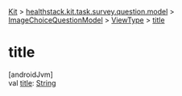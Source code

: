 
[Kit](../../../../kit.html) > [healthstack.kit.task.survey.question.model](../../index.html) > [ImageChoiceQuestionModel](../index.html) > [ViewType](index.html) > [title](title.html)



# title



[androidJvm]\
val [title](title.html): [String](https://kotlinlang.org/api/latest/jvm/stdlib/kotlin/-string/index.html)




